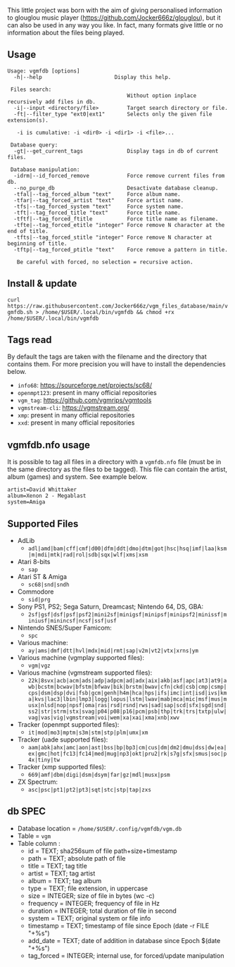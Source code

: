 This little project was born with the aim of giving personalised information to glouglou music player (https://github.com/Jocker666z/glouglou), but it can also be used in any way you like. In fact, many formats give little or no information about the files being played.

## Usage
```
Usage: vgmfdb [options]
  -h|--help                       Display this help.

 Files search:
                                      Without option inplace recursively add files in db.
  -i|--input <directory/file>         Target search directory or file.
  -ft|--filter_type "ext0|ext1"       Selects only the given file extension(s).

   -i is cumulative: -i <dir0> -i <dir1> -i <file>...

 Database query:
  -gt|--get_current_tags              Display tags in db of current files.

 Database manipulation:
  -idrm|--id_forced_remove            Force remove current files from db.
  --no_purge_db                       Desactivate database cleanup.
  -tfal|--tag_forced_album "text"     Force album name.
  -tfar|--tag_forced_artist "text"    Force artist name.
  -tfs|--tag_forced_system "text"     Force system name.
  -tft|--tag_forced_title "text"      Force title name.
  -tftf|--tag_forced_ftitle           Force title name as filename.
  -tfte|--tag_forced_etitle "integer" Force remove N character at the end of title.
  -tfts|--tag_forced_stitle "integer" Force remove N character at beginning of title.
  -tftp|--tag_forced_ptitle "text"    Force remove a pattern in title.

   Be careful with forced, no selection = recursive action.
```

## Install & update
`curl https://raw.githubusercontent.com/Jocker666z/vgm_files_database/main/vgmfdb.sh > /home/$USER/.local/bin/vgmfdb && chmod +rx /home/$USER/.local/bin/vgmfdb`

## Tags read
By default the tags are taken with the filename and the directory that contains them. For more precision you will have to install the dependencies below.

* `info68`: https://sourceforge.net/projects/sc68/
* `openmpt123`: present in many official repositories
* `vgm_tag`: https://github.com/vgmrips/vgmtools
* `vgmstream-cli`: https://vgmstream.org/
* `xmp`: present in many official repositories
* `xxd`: present in many official repositories

## vgmfdb.nfo usage
It is possible to tag all files in a directory with a `vgmfdb.nfo` file (must be in the same directory as the files to be tagged). This file can contain the artist, album (games) and system. See example below.
```
artist=David Whittaker
album=Xenon 2 - Megablast
system=Amiga
```

## Supported Files
* AdLib
	* `adl|amd|bam|cff|cmf|d00|dfm|ddt|dmo|dtm|got|hsc|hsq|imf|laa|ksm|m|mdi|mtk|rad|rol|sdb|sqx|wlf|xms|xsm`
* Atari 8-bits
	* `sap`
* Atari ST & Amiga
	* `sc68|snd|sndh`
* Commodore
	* `sid|prg`
* Sony PS1, PS2; Sega Saturn, Dreamcast; Nintendo 64, DS, GBA:
	* `2sf|gsf|dsf|psf|psf2|mini2sf|minigsf|minipsf|minipsf2|minissf|miniusf|minincsf|ncsf|ssf|usf`
* Nintendo SNES/Super Famicom:
	* `spc`
* Various machine:
	* `ay|ams|dmf|dtt|hvl|mdx|mid|rmt|sap|v2m|vt2|vtx|xrns|ym`
* Various machine (vgmplay supported files):
	* `vgm|vgz`
* Various machine (vgmstream supported files):
	* `22k|8svx|acb|acm|ads|adp|adpcm|ad|adx|aix|akb|asf|apc|at3|at9|awb|bcstm|bcwav|bfstm|bfwav|bik|brstm|bwav|cfn|ckd|csb|cmp|csmp|cps|dsm|dsp|dvi|fsb|gcm|genh|h4m|hca|hps|ifs|imc|int|isd|ivs|kma|kvs|lac3|lbin|lmp3|logg|lopus|lstm|lwav|mab|mca|mic|msf|mus|musx|nlsd|nop|npsf|oma|ras|rsd|rsnd|rws|sad|sap|scd|sfx|sgd|snd|ss2|str|strm|stx|svag|p04|p08|p16|pcm|psb|thp|trk|trs|txtp|ulw|vag|vas|vig|vgmstream|voi|wem|xa|xai|xma|xnb|xwv`
* Tracker (openmpt supported files):
	* `it|mod|mo3|mptm|s3m|stm|stp|plm|umx|xm`
* Tracker (uade supported files):
	* `aam|abk|ahx|amc|aon|ast|bss|bp|bp3|cm|cus|dm|dm2|dmu|dss|dw|ea|ex|gmc|hot|fc13|fc14|med|mug|np3|okt|pru2|rk|s7g|sfx|smus|soc|p4x|tiny|tw`
* Tracker (xmp supported files):
	* `669|amf|dbm|digi|dsm|dsym|far|gz|mdl|musx|psm`
* ZX Spectrum:
	* `asc|psc|pt1|pt2|pt3|sqt|stc|stp|tap|zxs`

## db SPEC
* Database location = `/home/$USER/.config/vgmfdb/vgm.db`
* Table = `vgm`
* Table column :
	* id = TEXT; sha256sum of file path+size+timestamp
	* path = TEXT; absolute path of file
	* title = TEXT; tag title
	* artist = TEXT; tag artist
	* album = TEXT; tag album
	* type = TEXT; file extension, in uppercase
	* size = INTEGER; size of file in bytes (wc -c)
	* frequency = INTEGER; frequency of file in Hz
	* duration = INTEGER; total duration of file in second
	* system = TEXT; original system or file info
	* timestamp = TEXT; timestamp of file since Epoch (date -r FILE "+%s")
	* add_date = TEXT; date of addition in database since Epoch $(date "+%s")
	* tag_forced = INTEGER; internal use, for forced/update manipulation
